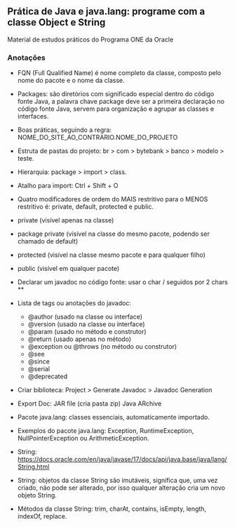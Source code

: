 ## Prática de Java e java.lang: programe com a classe Object e String

Material de estudos práticos do Programa ONE da Oracle

### Anotações

* FQN (Full Qualified Name) é nome completo da classe, composto pelo nome do pacote e o nome da classe.
* Packages: são diretórios com significado especial dentro do código fonte Java, a palavra chave package deve ser a primeira declaração no código fonte Java, servem para organização e agrupar as classes e interfaces.
* Boas práticas, seguindo a regra: NOME_DO_SITE_AO_CONTRARIO.NOME_DO_PROJETO
* Estruta de pastas do projeto: br > com > bytebank > banco > modelo > teste.
* Hierarquia: package > import > class.

* Atalho para import: Ctrl + Shift + O

* Quatro modificadores de ordem do MAIS restritivo para o MENOS restritivo é: private, default, protected e public.
* private (visível apenas na classe)
* package private (visível na classe do mesmo pacote, podendo ser chamado de default)
* protected (visível na classe mesmo pacote e para qualquer filho)
* public (visível em qualquer pacote)

* Declarar um javadoc no código fonte:  usar o char / seguidos por 2 chars **

* Lista de tags ou anotações do javadoc:
    * @author (usado na classe ou interface)
    * @version (usado na classe ou interface)
    * @param (usado no método e construtor)
    * @return (usado apenas no método)
    * @exception ou @throws (no método ou construtor)
    * @see
    * @since
    * @serial
    * @deprecated

* Criar biblioteca: Project > Generate Javadoc > Javadoc Generation
* Export Doc: JAR file (cria pasta zip) Java ARchive

* Pacote java.lang: classes essenciais, automaticamente importado. 
* Exemplos do pacote java.lang: Exception, RuntimeException, NullPointerException ou ArithmeticException.
* String: https://docs.oracle.com/en/java/javase/17/docs/api/java.base/java/lang/String.html
* String: objetos da classe String são imutáveis, significa que, uma vez criado, não pode ser alterado, por isso qualquer alteração cria um novo objeto String.
* Métodos da classe String: trim, charAt, contains, isEmpty, length, indexOf, replace. 

